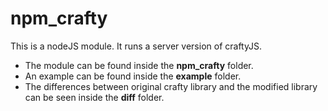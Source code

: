 npm_crafty
==========

This is a nodeJS module. It runs a server version of craftyJS.
* The module can be found inside the __npm_crafty__ folder.
* An example can be found inside the __example__ folder.
* The differences between original crafty library and the modified library can be seen inside the __diff__ folder.
